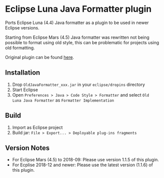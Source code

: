 # Eclipse Luna Java Formatter plugin

Ports Eclipse Luna (4.4) Java formatter as a plugin to be used in newer Eclipse versions.

Starting from Eclipse Mars (4.5) Java formatter was rewritten not being possible to format using old style, this can be problematic for projects using old formatting.

Original plugin can be found [here](http://eclipse-n-mati.blogspot.com.es/2015/06/eclipse-mars-how-to-switch-back-to.html).

## Installation
1. Drop `OldJavaFormatter_xxx.jar` in your `eclipse/dropins` directory
2. Start Eclipse
3. Open `Preferences > Java > Code Style > Formatter` and select `Old Luna Java Formatter` as `Formatter Implementation`

## Build
1. Import as Eclipse project
2. Build jar: `File > Export... > Deployable plug-ins fragments`

## Version Notes

* For Eclipse Mars (4.5) to 2018-09: Please use version 1.1.5 of this plugin.
* For Ecplise 2018-12 and newer: Please use the latest version (1.1.6) of this plugin.
